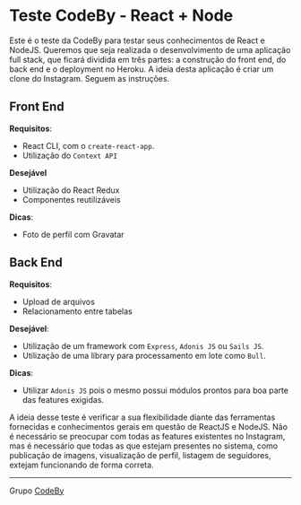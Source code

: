 # Teste CodeBy - React + Node

Este é o teste da CodeBy para testar seus conhecimentos de React e NodeJS. Queremos que seja realizada o desenvolvimento de uma aplicação full stack, que ficará dividida em três partes: a construção do front end, do back end e o deployment no Heroku. A ideia desta aplicação é criar um clone do Instagram. Seguem as instruções.

## Front End

**Requisitos**:
* React CLI, com o `create-react-app`. 
* Utilização do `Context API`

**Desejável**
* Utilização do React Redux
* Componentes reutilizáveis

**Dicas**:
* Foto de perfil com Gravatar

## Back End

**Requisitos**:
* Upload de arquivos
* Relacionamento entre tabelas

**Desejável**:
* Utilização de um framework com `Express`, `Adonis JS` ou `Sails JS`.
* Utilização de uma library para processamento em lote como `Bull`.

**Dicas**:
* Utilizar `Adonis JS` pois o mesmo possui módulos prontos para boa parte das features exigidas.

A ideia desse teste é verificar a sua flexibilidade diante das ferramentas fornecidas e conhecimentos gerais em questão de ReactJS e NodeJS. Não é necessário se preocupar com todas as features existentes no Instagram, mas é necessário que todas as que estejam presentes no sistema, como publicação de imagens, visualização de perfil, listagem de seguidores, extejam funcionando de forma correta.

---
Grupo [CodeBy](https://www.codeby.com.br)